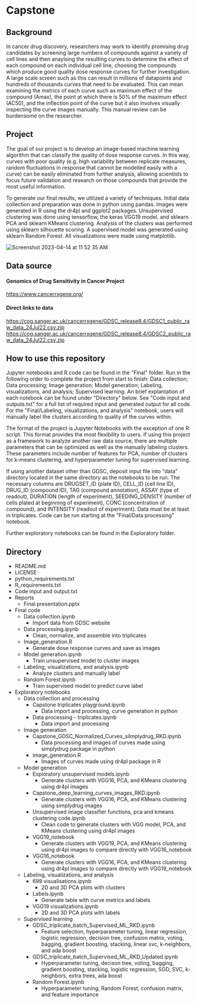 # Capstone

## Background
In cancer drug discovery, researchers may work to identify promising drug candidates by screening large numbers of compounds against a variety of cell lines and then anaylsing the resulting curves to determine the effect of each compound on each individual cell line, choosing the compounds which produce good quality dose response curves for further investigation. A large scale screen such as this can result in millions of datapoints and hundreds of thousands curves that need to be evaluated. This can mean examining the metrics of each curve such as maximum effect of the compound (Amax), the point at which there is 50% of the maximum effect (AC50), and the inflection point of the curve but it also involves visually inspecting the curve images manually. This manual review can be burdensome on the researcher.  

## Project
The goal of our project is to develop an image-based machine learning algorithm that can classify the quality of dose response curves. In this way, curves with poor quality (e.g. high variability between replicate measures, random fluctuations in response that cannot be modelled easily with a curve) can be easily eliminated from further analysis, allowing scientists to focus future validation and research on those compounds that provide the most useful information. 

To generate our final results, we utilized a variety of techniques. Initial data collection and preparation was done in python using pandas. Images were generated in R using the dr4pl and ggplot2 packages. Unsupervised clustering was done using tensorflow, the keras VGG19 model, and sklearn PCA and sklearn KMeans clustering. Analysis of the clusters was performed using sklearn silhouette scoring. A supervised model was generated using sklearn Random Forest. All visualizations were made using matplotlib.

![Screenshot 2023-04-14 at 11 52 35 AM](https://user-images.githubusercontent.com/56646278/232093674-57f2c0de-e017-4d1c-938b-0df2ee11d605.png)

## Data source
#### Genomics of Drug Sensitivity in Cancer Project
https://www.cancerrxgene.org/

#### Direct links to data
https://cog.sanger.ac.uk/cancerrxgene/GDSC_release8.4/GDSC1_public_raw_data_24Jul22.csv.zip
https://cog.sanger.ac.uk/cancerrxgene/GDSC_release8.4/GDSC2_public_raw_data_24Jul22.csv.zip

## How to use this repository
Jupyter notebooks and R code can be found in the "Final" folder. Run in the following order to complete the project from start to finish: Data collection; Data processing; Image generation; Model generation; Labeling, visualizations, and analysis; Supervised learning. An brief explantation of each notebook can be found under "Directory" below. See "Code input and outputs.txt" for a full list of required input and generated output for all code. For the "Final/Labeling, visualizations, and analysis" notebook, users will manually label the clusters according to quality of the curves within. 

The format of the project is Jupyter Notebooks with the exception of one R script. This format provides the most flexibility to users. If using this project as a framework to analyze another raw data source, there are multiple parameters that can be optimized as well as the manually labeling clusters. These parameters include number of features for PCA, number of clusters for k-means clustering, and hyperparameter tuning for supervised learning.

If using another dataset other than GDSC, deposit input file into "data" directory located in the same directory as the notebooks to be run. The necessary columns are DRUGSET_ID (plate ID), CELL_ID (cell line ID), DRUG_ID (compound ID), TAG (compound annotation), ASSAY (type of readout), DURATION (length of experiment), SEEDING_DENSITY (number of cells plated at beginning of experiment), CONC (concentration of compound), and INTENSITY (readout of experiment). Data must be at least in triplicates. Code can be run starting at the "Final/Data processing" notebook.

Further exploratory notebooks can be found in the Exploratory folder. 

## Directory
* README.md
* LICENSE
* python_requirements.txt
* R_requirements.txt
* Code input and output.txt
* Reports
  * Final presentation.pptx
* Final code
  * Data collection.ipynb
    * Import data from GDSC website
  * Data processing.ipynb
    * Clean, normalize, and assemble into triplicates
  * Image_generation.R
    * Generate dose response curves and save as images 
  * Model generation.ipynb
    * Train unsupervised model to cluster images
  * Labeling, visualizations, and analysis.ipynb
    * Analyze clusters and manually label
  * Random Forest.ipynb
    * Train supervised model to predict curve label
* Exploratory notebooks
  * Data collection and processing
    * Capstone triplicates playground.ipynb
      * Data import and processing, curve generation in python
    * Data processing - triplicates.ipynb
      * Data import and processing
  * Image generation
    * Capstone_GDSC_Normalized_Curves_silmplydrug_RKD.ipynb
      * Data processing and images of curves made using simplydrug package in python
    * image_generation.R
      * Images of curves made using dr4pl package in R
  * Model generation
    * Exploratory unsupervised models.ipynb
      * Generate clusters with VGG16, PCA, and KMeans clustering using dr4pl images
    * Capstone_deep_learning_curves_images_RKD.ipynb
      * Generate clusters with VGG16, PCA, and KMeans clustering using simplydrug images
    * Unsupervised image classifier functions, pca and kmeans clustering code.ipynb
      * Clean code to generate clusters with VGG model, PCA, and KMeans clustering using dr4pl images
    * VGG19_notebook
      * Generate clusters with VGG19, PCA, and KMeans clustering using dr4pl images to compare directly with VGG16_notebook
    * VGG16_notebook
      * Generate clusters with VGG16, PCA, and KMeans clustering using dr4pl images to compare directly with VGG19_notebook
  * Labeling, visualizations, and analysis
    * 699 visualisations.ipynb
      * 2D and 3D PCA plots with clusters
    * Labels.ipynb
      * Generate table with curve metrics and labels
    * VGG19 visualizations.ipynb
      * 2D and 3D PCA plots with labels
  * Supervised learning
    * GDSC_triplicate_batch_Supervised_ML_RKD.ipynb
      * Feature selection, hyperparameter tuning, linear regression, logistic regression, decision tree, confusion matrix, voting, bagging, gradient boosting, stacking, linear svc, k-neighbors, and ada boost
    * GDSC_triplicate_batch_Supervised_ML_RKD_Updated.ipynb
      * Hyperparameter tuning, decison tree, voting, bagging, gradient boosting, stacking, logistic regression, SGD, SVC, k-neighbors, extra trees, ada boost
    * Random Forest.ipynb
      * Hyperparameter tuning, Random Forest, confusion matrix, and feature importance
